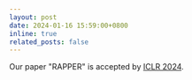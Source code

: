 ```yaml
---
layout: post
date: 2024-01-16 15:59:00+0800
inline: true
related_posts: false
---
```


Our paper "RAPPER" is accepted by [ICLR 2024](https://iclr.cc/).
